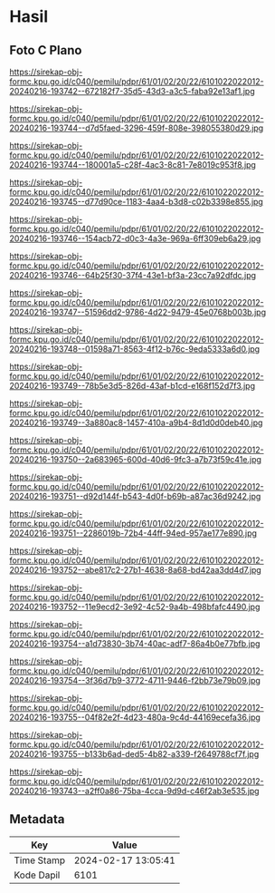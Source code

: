 # Hasil

## Foto C Plano

https://sirekap-obj-formc.kpu.go.id/c040/pemilu/pdpr/61/01/02/20/22/6101022022012-20240216-193742--672182f7-35d5-43d3-a3c5-faba92e13af1.jpg

https://sirekap-obj-formc.kpu.go.id/c040/pemilu/pdpr/61/01/02/20/22/6101022022012-20240216-193744--d7d5faed-3296-459f-808e-398055380d29.jpg

https://sirekap-obj-formc.kpu.go.id/c040/pemilu/pdpr/61/01/02/20/22/6101022022012-20240216-193744--180001a5-c28f-4ac3-8c81-7e8019c953f8.jpg

https://sirekap-obj-formc.kpu.go.id/c040/pemilu/pdpr/61/01/02/20/22/6101022022012-20240216-193745--d77d90ce-1183-4aa4-b3d8-c02b3398e855.jpg

https://sirekap-obj-formc.kpu.go.id/c040/pemilu/pdpr/61/01/02/20/22/6101022022012-20240216-193746--154acb72-d0c3-4a3e-969a-6ff309eb6a29.jpg

https://sirekap-obj-formc.kpu.go.id/c040/pemilu/pdpr/61/01/02/20/22/6101022022012-20240216-193746--64b25f30-37f4-43e1-bf3a-23cc7a92dfdc.jpg

https://sirekap-obj-formc.kpu.go.id/c040/pemilu/pdpr/61/01/02/20/22/6101022022012-20240216-193747--51596dd2-9786-4d22-9479-45e0768b003b.jpg

https://sirekap-obj-formc.kpu.go.id/c040/pemilu/pdpr/61/01/02/20/22/6101022022012-20240216-193748--01598a71-8563-4f12-b76c-9eda5333a6d0.jpg

https://sirekap-obj-formc.kpu.go.id/c040/pemilu/pdpr/61/01/02/20/22/6101022022012-20240216-193749--78b5e3d5-826d-43af-b1cd-e168f152d7f3.jpg

https://sirekap-obj-formc.kpu.go.id/c040/pemilu/pdpr/61/01/02/20/22/6101022022012-20240216-193749--3a880ac8-1457-410a-a9b4-8d1d0d0deb40.jpg

https://sirekap-obj-formc.kpu.go.id/c040/pemilu/pdpr/61/01/02/20/22/6101022022012-20240216-193750--2a683965-600d-40d6-9fc3-a7b73f59c41e.jpg

https://sirekap-obj-formc.kpu.go.id/c040/pemilu/pdpr/61/01/02/20/22/6101022022012-20240216-193751--d92d144f-b543-4d0f-b69b-a87ac36d9242.jpg

https://sirekap-obj-formc.kpu.go.id/c040/pemilu/pdpr/61/01/02/20/22/6101022022012-20240216-193751--2286019b-72b4-44ff-94ed-957ae177e890.jpg

https://sirekap-obj-formc.kpu.go.id/c040/pemilu/pdpr/61/01/02/20/22/6101022022012-20240216-193752--abe817c2-27b1-4638-8a68-bd42aa3dd4d7.jpg

https://sirekap-obj-formc.kpu.go.id/c040/pemilu/pdpr/61/01/02/20/22/6101022022012-20240216-193752--11e9ecd2-3e92-4c52-9a4b-498bfafc4490.jpg

https://sirekap-obj-formc.kpu.go.id/c040/pemilu/pdpr/61/01/02/20/22/6101022022012-20240216-193754--a1d73830-3b74-40ac-adf7-86a4b0e77bfb.jpg

https://sirekap-obj-formc.kpu.go.id/c040/pemilu/pdpr/61/01/02/20/22/6101022022012-20240216-193754--3f36d7b9-3772-4711-9446-f2bb73e79b09.jpg

https://sirekap-obj-formc.kpu.go.id/c040/pemilu/pdpr/61/01/02/20/22/6101022022012-20240216-193755--04f82e2f-4d23-480a-9c4d-44169ecefa36.jpg

https://sirekap-obj-formc.kpu.go.id/c040/pemilu/pdpr/61/01/02/20/22/6101022022012-20240216-193755--b133b6ad-ded5-4b82-a339-f2649788cf7f.jpg

https://sirekap-obj-formc.kpu.go.id/c040/pemilu/pdpr/61/01/02/20/22/6101022022012-20240216-193743--a2ff0a86-75ba-4cca-9d9d-c46f2ab3e535.jpg


## Metadata

| Key        | Value               |
| ---------- | ------------------- |
| Time Stamp | 2024-02-17 13:05:41 |
| Kode Dapil | 6101                |



